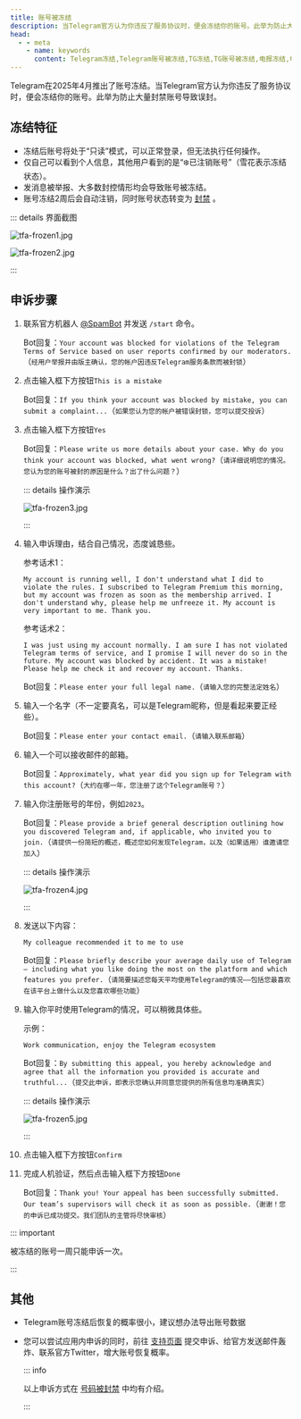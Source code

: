 ```yaml
---
title: 账号被冻结
description: 当Telegram官方认为你违反了服务协议时，便会冻结你的账号。此举为防止大量封禁账号导致误封。本文介绍了账号被冻结后的特征及申诉步骤。
head:
  - - meta
    - name: keywords
      content: Telegram冻结,Telegram账号被冻结,TG冻结,TG账号被冻结,电报冻结,电报账号被冻结
---
```


Telegram在2025年4月推出了账号冻结。当Telegram官方认为你违反了服务协议时，便会冻结你的账号。此举为防止大量封禁账号导致误封。

## 冻结特征

- 冻结后账号将处于“只读”模式，可以正常登录，但无法执行任何操作。
- 仅自己可以看到个人信息，其他用户看到的是“❄️已注销账号”（雪花表示冻结状态）。
- 发消息被举报、大多数封控情形均会导致账号被冻结。
- 账号冻结2周后会自动注销，同时账号状态转变为 [封禁](./banned.html) 。

::: details 界面截图

![tfa-frozen1.jpg](https://cdn.jsdelivr.net/gh/tgwiki//images/tfa/frozen1.jpg)

![tfa-frozen2.jpg](https://cdn.jsdelivr.net/gh/tgwiki//images/tfa/frozen2.jpg)

:::

## 申诉步骤

1. 联系官方机器人 [@SpamBot](https://t.me/SpamBot) 并发送 `/start` 命令。

   Bot回复：`Your account was blocked for violations of the Telegram Terms of Service based on user reports confirmed by our moderators.`（`经用户举报并由版主确认，您的帐户因违反Telegram服务条款而被封锁`）

2. 点击输入框下方按钮`This is a mistake`

   Bot回复：`If you think your account was blocked by mistake, you can submit a complaint...`（`如果您认为您的帐户被错误封锁，您可以提交投诉`）

3. 点击输入框下方按钮`Yes`

   Bot回复：`Please write us more details about your case. Why do you think your account was blocked, what went wrong?`（`请详细说明您的情况。您认为您的账号被封的原因是什么？出了什么问题？`）

   ::: details 操作演示

   ![tfa-frozen3.jpg](https://cdn.jsdelivr.net/gh/tgwiki//images/tfa/frozen3.jpg)

   :::

4. 输入申诉理由，结合自己情况，态度诚恳些。

   参考话术1：

   ```
   My account is running well, I don't understand what I did to violate the rules. I subscribed to Telegram Premium this morning, but my account was frozen as soon as the membership arrived. I don't understand why, please help me unfreeze it. My account is very important to me. Thank you.
   ```

   参考话术2：

   ```
   I was just using my account normally. I am sure I has not violated Telegram terms of service, and I promise I will never do so in the future. My account was blocked by accident. It was a mistake! Please help me check it and recover my account. Thanks.
   ```

   Bot回复：`Please enter your full legal name.`（`请输入您的完整法定姓名`）

5. 输入一个名字（不一定要真名，可以是Telegram昵称，但是看起来要正经些）。

   Bot回复：`Please enter your contact email.`（`请输入联系邮箱`）

6. 输入一个可以接收邮件的邮箱。

   Bot回复：`Approximately, what year did you sign up for Telegram with this account?`（`大约在哪一年，您注册了这个Telegram账号？`）

7. 输入你注册账号的年份，例如`2023`。

   Bot回复：`Please provide a brief general description outlining how you discovered Telegram and, if applicable, who invited you to join.`（`请提供一份简短的概述，概述您如何发现Telegram，以及（如果适用）谁邀请您加入`）

   ::: details 操作演示

   ![tfa-frozen4.jpg](https://cdn.jsdelivr.net/gh/tgwiki//images/tfa/frozen4.jpg)

   :::

8. 发送以下内容：

   ```
   My colleague recommended it to me to use
   ```

   Bot回复：`Please briefly describe your average daily use of Telegram — including what you like doing the most on the platform and which features you prefer.`（`请简要描述您每天平均使用Telegram的情况——包括您最喜欢在该平台上做什么以及您喜欢哪些功能`）

9. 输入你平时使用Telegram的情况，可以稍微具体些。

   示例：

   ```
   Work communication, enjoy the Telegram ecosystem
   ```

   Bot回复：`By submitting this appeal, you hereby acknowledge and agree that all the information you provided is accurate and truthful...`（`提交此申诉，即表示您确认并同意您提供的所有信息均准确真实`）

   ::: details 操作演示

   ![tfa-frozen5.jpg](https://cdn.jsdelivr.net/gh/tgwiki//images/tfa/frozen5.jpg)

   :::

10. 点击输入框下方按钮`Confirm`

11. 完成人机验证，然后点击输入框下方按钮`Done`

    Bot回复：`Thank you! Your appeal has been successfully submitted. Our team’s supervisors will check it as soon as possible.`（`谢谢！您的申诉已成功提交。我们团队的主管将尽快审核`）

::: important

被冻结的账号一周只能申诉一次。

:::

## 其他

- Telegram账号冻结后恢复的概率很小，建议想办法导出账号数据

- 您可以尝试应用内申诉的同时，前往 [支持页面](https://telegram.org/support) 提交申诉、给官方发送邮件轰炸、联系官方Twitter，增大账号恢复概率。

  ::: info

  以上申诉方式在 [号码被封禁](./banned.html) 中均有介绍。

  :::
